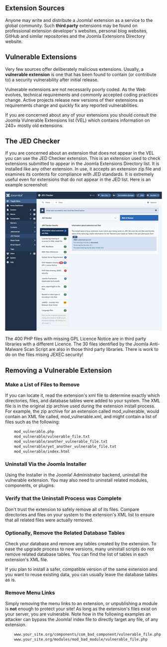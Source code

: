 <!-- Filename: jdocmanual?manual=user&heading=extensions&filename=vulnerable-extensions.md / Display title: Vulnerable Extensions -->

## Extension Sources

Anyone may write and distribute a Joomla! extension as a service to the
global community. Such **third party** extensions may be found on professional
extension developer's websites, personal blog websites, GitHub and similar
repositories and the Joomla Extensions Directory website.

## Vulnerable Extensions

Very few sources offer deliberately malicious extensions. Usually, a
**vulnerable extension** is one that has been found to contain (or
contribute to) a security vulnerability after initial release.

Vulnerable extensions are not necessarily poorly coded. As the Web
evolves, technical requirements and commonly accepted coding practices
change. Active projects release new versions of their extensions as
requirements change and quickly fix any reported vulnerabilities.

If you are concerned about any of your extensions you should consult the
Joomla Vulnerable Extensions
list (VEL) which contains information on 240+ mostly old extensions.

## The JED Checker

If you are concerned about an extension that does not appear in the VEL you
can use the JED Checker
extension. This is an extension used to check extensions submitted to appear
in the Joomla Extensions Directory list. It is installed like any other
extension. In use, it accepts an extension zip file and examines its contents
for compliance with JED standards. It is extremely useful even for extensions
that do not appear in the JED list. Here is an example screenshot:

![jed checker result](../../../images/en/extensions/extensions-jed-checker.png "JED Checker Result")

The 400 PHP files with missing GPL Licence Notice are in third party libraries
with a different Licence. The 30 files identified by the Joomla Anti-Malware
Scan Script are also in those third party libraries. There is work to do on
the files mising JEXEC security!

## Removing a Vulnerable Extension

### Make a List of Files to Remove

If you can locate it, read the extension's xml file to determine exactly
which directories, files, and database tables were added to your system.
The XML file is in the original zip archive used during the extension
install process. For example, the zip archive for an extension called
mod_vulnerable, would contain an XML file called, mod_vulnerable.xml,
and might contain a list of files such as the following:

```
    mod_vulnerable.php
    mod_vulnerable/vulnerable_file.txt
    mod_vulnerable/another_vulnerable_file.txt
    mod_vulnerable/yet_another_vulnerable_file.txt
    mod_vulnerable/index.html
```

### Uninstall Via the Joomla Installer

Using the Installer in the Joomla! Administrator backend, uninstall the
vulnerable extension. You may also need to uninstall related modules,
components, or plugins.

### Verify that the Uninstall Process was Complete

Don't trust the extension to safely remove all of its files. Compare
directories and files on your system to the extension's XML list to
ensure that all related files were actually removed.

### Optionally, Remove the Related Database Tables

Check your database and remove any tables created by the extension. To
ease the upgrade process to new versions, many uninstall scripts do not
remove related database tables. You can find the list of tables in each
extension's XML file.

If you plan to install a safer, compatible version of the same extension
and you want to reuse existing data, you can usually leave the database
tables as is.

### Remove Menu Links

Simply removing the menu links to an extension, or unpublishing a module
is **not** enough to protect your site! As long as the extension's files
exist on your server, you are vulnerable. Note how in the following
examples an attacker can bypass the Joomla! index file to directly
target any file, of any extension.

```
    www.your_site.org/components/com_bad_component/vulnerable_file.php
    www.your_site.org/modules/mod_bad_module/vulnerable_file.php
```
